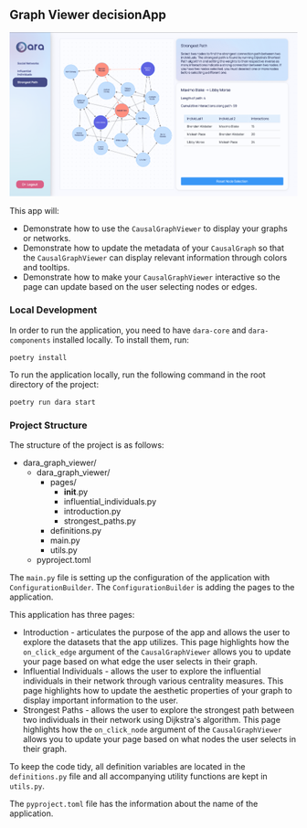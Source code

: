 ## Graph Viewer decisionApp

![Graph Viewer](https://github.com/causalens/dara_app_gallery/blob/DO-1580-add-images-to-app-gallery-readme-md/img/graph_viewer.png?raw=true) 

This app will:
- Demonstrate how to use the `CausalGraphViewer` to display your graphs or networks.
- Demonstrate how to update the metadata of your `CausalGraph` so that the `CausalGraphViewer` can display relevant information through colors and tooltips.
- Demonstrate how to make your `CausalGraphViewer` interactive so the page can update based on the user selecting nodes or edges.


### Local Development

In order to run the application, you need to have `dara-core` and `dara-components` installed locally. To install them, run:

```
poetry install
```

To run the application locally, run the following command in the root directory of the project:

```
poetry run dara start
```


### Project Structure

The structure of the project is as follows:
- dara_graph_viewer/
    - dara_graph_viewer/
        - pages/
            - __init__.py
            - influential_individuals.py
            - introduction.py
            - strongest_paths.py
        - definitions.py
        - main.py
        - utils.py
    - pyproject.toml

The `main.py` file is setting up the configuration of the application with `ConfigurationBuilder`. 
The `ConfigurationBuilder` is adding the pages to the application.

This application has three pages:
- Introduction - articulates the purpose of the app and allows the user to explore the datasets that the app utilizes. This page highlights how the `on_click_edge` argument of the `CausalGraphViewer` allows you to update your page based on what edge the user selects in their graph.
- Influential Individuals - allows the user to explore the influential individuals in their network through various centrality measures. This page highlights how to update the aesthetic properties of your graph to display important information to the user.
- Strongest Paths - allows the user to explore the strongest path between two individuals in their network using Dijkstra's algorithm. This page highlights how the `on_click_node` argument of the `CausalGraphViewer` allows you to update your page based on what nodes the user selects in their graph.

To keep the code tidy, all definition variables are located in the `definitions.py` file and all accompanying utility functions are kept in `utils.py`.

The `pyproject.toml` file has the information about the name of the application.
